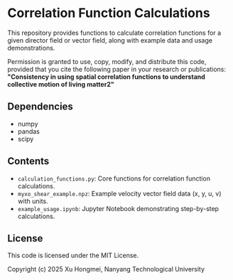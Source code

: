 # Correlation Function Calculations
This repository provides functions to calculate correlation functions for a given director field or vector field, along with example data and usage demonstrations.

Permission is granted to use, copy, modify, and distribute this code, provided that you cite the following paper in your research or publications:  
**"Consistency in using spatial correlation functions to understand collective motion of living matter2"**


## Dependencies
- numpy
- pandas
- scipy


## Contents
- `calculation_functions.py`: Core functions for correlation function calculations.
- `myxo_shear_example.npz`: Example velocity vector field data (x, y, u, v) with units.
- `example_usage.ipynb`: Jupyter Notebook demonstrating step-by-step calculations.



## License
This code is licensed under the MIT License.  

Copyright (c) 2025 Xu Hongmei, Nanyang Technological University  



